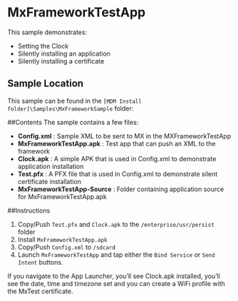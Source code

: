 # MxFrameworkTestApp

This sample demonstrates:

* Setting the Clock
* Silently installing an application
* Silently installing a certificate

## Sample Location
This sample can be found in the `[MDM Install folder]\Samples\MxFrameworkSample` folder:

##Contents
The sample contains a few files:
 
* **Config.xml** : Sample XML to be sent to MX in the MXFrameworkTestApp
* **MxFrameworkTestApp.apk** : Test app that can push an XML to the framework 
* **Clock.apk** : A simple APK that is used in Config.xml to demonstrate application installation
* **Test.pfx** : A PFX file that is used in Config.xml to demonstrate silent certificate installation
* **MxFrameworkTestApp-Source** : Folder containing application source for MxFrameworkTestApp.apk


##Instructions
1. Copy/Push `Test.pfx` and `Clock.apk` to the `/enterprise/usr/persist` folder
2. Install `MxFrameworkTestApp.apk`
3. Copy/Push `Config.xml` to `/sdcard`
4. Launch `MxFrameworkTestApp` and tap either the `Bind Service` or `Send Intent` buttons.
 
If you navigate to the App Launcher, you’ll see Clock.apk installed, you’ll see the date, time and timezone set and you can create a WiFi profile with the MxTest certificate.